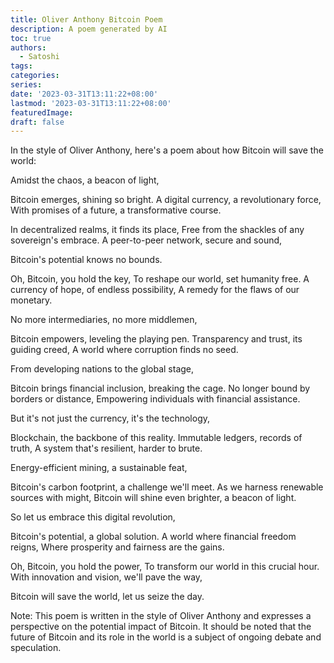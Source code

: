 ```yaml
---
title: Oliver Anthony Bitcoin Poem
description: A poem generated by AI
toc: true
authors:
  - Satoshi
tags:
categories:
series:
date: '2023-03-31T13:11:22+08:00'
lastmod: '2023-03-31T13:11:22+08:00'
featuredImage:
draft: false
---
```


In the style of <link>Oliver Anthony</link>, here's a poem about how <link>Bitcoin</link> will save the world:

Amidst the chaos, a beacon of light,
<link>Bitcoin</link> emerges, shining so bright.
A digital currency, a revolutionary force,
With promises of a future, a transformative course.

In decentralized realms, it finds its place,
Free from the shackles of any sovereign's embrace.
A peer-to-peer network, secure and sound,
<link>Bitcoin</link>'s potential knows no bounds.

Oh, <link>Bitcoin</link>, you hold the key,
To reshape our world, set humanity free.
A currency of hope, of endless possibility,
A remedy for the flaws of our monetary.

No more intermediaries, no more middlemen,
<link>Bitcoin</link> empowers, leveling the playing pen.
Transparency and trust, its guiding creed,
A world where corruption finds no seed.

From developing nations to the global stage,
<link>Bitcoin</link> brings financial inclusion, breaking the cage.
No longer bound by borders or distance,
Empowering individuals with financial assistance.

But it's not just the currency, it's the technology,
<link>Blockchain</link>, the backbone of this reality.
Immutable ledgers, records of truth,
A system that's resilient, harder to brute.

Energy-efficient mining, a sustainable feat,
<link>Bitcoin</link>'s carbon footprint, a challenge we'll meet.
As we harness renewable sources with might,
<link>Bitcoin</link> will shine even brighter, a beacon of light.

So let us embrace this digital revolution,
<link>Bitcoin</link>'s potential, a global solution.
A world where financial freedom reigns,
Where prosperity and fairness are the gains.

Oh, <link>Bitcoin</link>, you hold the power,
To transform our world in this crucial hour.
With innovation and vision, we'll pave the way,
<link>Bitcoin</link> will save the world, let us seize the day.

Note: This poem is written in the style of <link>Oliver Anthony</link> and expresses a perspective on the potential impact of <link>Bitcoin</link>. It should be noted that the future of <link>Bitcoin</link> and its role in the world is a subject of ongoing debate and speculation.

